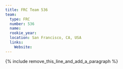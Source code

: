 ```yaml
---
title: FRC Team 536
team:
  type: FRC
  number: 536
  name:
  rookie_year:
  location: San Francisco, CA, USA
  links:
    Website:
---
```


{% include remove_this_line_and_add_a_paragraph %}